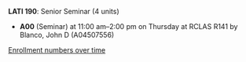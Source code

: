 **LATI 190**: Senior Seminar (4 units)

- **A00** (Seminar) at 11:00 am–2:00 pm on Thursday at RCLAS R141 by Blanco, John D (A04507556)

[Enrollment numbers over time](./LATI190.tsv)
